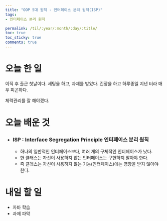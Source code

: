 ```yaml
---
title: "OOP 5대 원칙 - 인터페이스 분리 원칙(ISP)"
tags:
- 인터페이스 분리 원칙

permalink: /til/:year/:month/:day/:title/
toc: true
toc_sticky: true
comments: true
---
```


# 오늘 한 일
이직 후 출근 첫날이다. 세팅을 하고, 과제를 받았다. 긴장을 하고 하루종일 지낸 터라 매우 피곤하다.

체력관리를 잘 해야겠다.

# 오늘 배운 것

- ### ISP : Interface Segregation Principle 인터페이스 분리 원칙

  - 하나의 일반적인 인터페이스보다, 여러 개의 구체적인 인터페이스가 낫다.
  - 한 클래스는 자신이 사용하지 않는 인터페이스는 구현하지 말아야 한다.
  - 즉 클래스는 자신이 사용하지 않는 기능(인터페이스)에는 영향을 받지 않아야 한다.


# 내일 할 일
- 자바 학습
- 과제 파악
